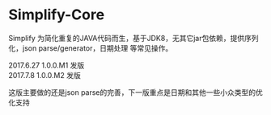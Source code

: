 # Simplify-Core
Simplify 为简化重复的JAVA代码而生，基于JDK8，无其它jar包依赖，提供序列化，json parse/generator，日期处理 等常见操作。

2017.6.27 1.0.0.M1 发版  
2017.7.8 1.0.0.M2 发版

这版主要做的还是json parse的完善，下一版重点是日期和其他一些小众类型的优化支持

